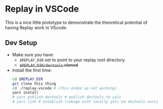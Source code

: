 # Replay in VSCode

This is a nice little prototype to demonstrate the theoretical potential of having Replay work in VScode.


## Dev Setup

* Make sure you have:
  * `$REPLAY_DIR` set to point to your replay root directory.
  * <s>`$REPLAY_DIR/devtools` cloned</s>
* Install the first time:
  ```sh
  cd $REPLAY_DIR
  git clone this thing
  cd ./replay-vscode # (this ended up not working)
  yarn install
  # yarn publish-devtools # publish devtools to yalc
  # yarn link # establish linkage with locally yalc'ed devtools version
  ```
